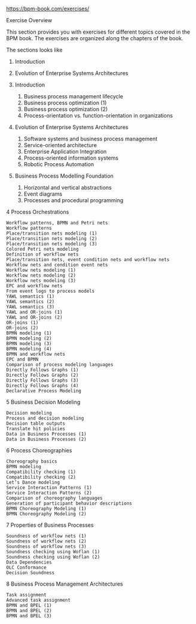
https://bpm-book.com/exercises/


Exercise Overview

This section provides you with exercises for different topics covered in the BPM book. The exercises are organized along the chapters of the book.

The sections looks like
1. Introduction
2. Evolution of Enterprise Systems Architectures

3. Introduction
	1. Business process management lifecycle
	2. Business process optimization (1)
	3. Business process optimization (2)
	4. Process-orientation vs. function-orientation in organizations
4. Evolution of Enterprise Systems Architectures
	1. Software systems and business process management
	2. Service-oriented architecture
	3. Enterprise Application Integration
	4. Process-oriented information systems
	5. Robotic Process Automation
5. Business Process Modelling Foundation
	1. Horizontal and vertical abstractions
	2. Event diagrams
	3. Processes and procedural programming

4 Process Orchestrations

    Workflow patterns, BPMN and Petri nets
    Workflow patterns
    Place/transition nets modeling (1)
    Place/transition nets modeling (2)
    Place/transition nets modeling (3)
    Colored Petri nets modeling
    Definition of workflow nets
    Place/transition nets, event condition nets and workflow nets
    Workflow nets and condition event nets
    Workflow nets modeling (1)
    Workflow nets modeling (2)
    Workflow nets modeling (3)
    EPC and workflow nets
    From event logs to process models
    YAWL semantics (1)
    YAWL semantics (2)
    YAWL semantics (3)
    YAWL and OR-joins (1)
    YAWL and OR-joins (2)
    OR-joins (1)
    OR-joins (2)
    BPMN modeling (1)
    BPMN modeling (2)
    BPMN modeling (3)
    BPMN modeling (4)
    BPMN and workflow nets
    EPC and BPMN
    Comparison of process modeling languages
    Directly Follows Graphs (1)
    Directly Follows Graphs (2)
    Directly Follows Graphs (3)
    Directly Follows Graphs (4)
    Declarative Process Modeling

5 Business Decision Modeling

    Decision modeling
    Process and decision modeling
    Decision table outputs
    Translate hit policies
    Data in Business Processes (1)
    Data in Business Processes (2)

6 Process Choreographies

    Choreography basics
    BPMN modeling
    Compatibility checking (1)
    Compatibility checking (2)
    Let’s Dance modeling
    Service Interaction Patterns (1)
    Service Interaction Patterns (2)
    Comparison of choreography languages
    Generation of participant behavior descriptions
    BPMN Choreography Modeling (1)
    BPMN Choreography Modeling (2)

7 Properties of Business Processes

    Soundness of workflow nets (1)
    Soundness of workflow nets (2)
    Soundness of workflow nets (3)
    Soundness checking using Woflan (1)
    Soundness checking using Woflan (2)
    Data Dependencies
    OLC Conformance
    Decision Soundness

8 Business Process Management Architectures

    Task assignment
    Advanced task assignment
    BPMN and BPEL (1)
    BPMN and BPEL (2)
    BPMN and BPEL (3)

